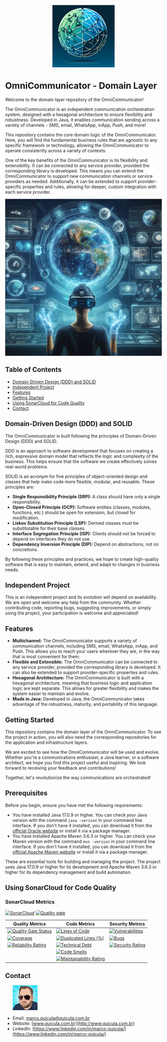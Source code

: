 <div align="center">
  <img src="images/logo_reduzido.png">
</div>

# OmniCommunicator - Domain Layer

Welcome to the domain layer repository of the OmniCommunicator!

The OmniCommunicator is an independent communication orchestration system, designed with a hexagonal architecture to ensure flexibility and robustness. Developed in Java, it enables communication sending across a variety of channels - SMS, email, WhatsApp, inApp, Push, and more!

This repository contains the core domain logic of the OmniCommunicator. Here, you will find the fundamental business rules that are agnostic to any specific framework or technology, allowing the OmniCommunicator to operate consistently across a variety of contexts.

One of the key benefits of the OmniCommunicator is its flexibility and extensibility. It can be connected to any service provider, provided the corresponding library is developed. This means you can extend the OmniCommunicator to support new communication channels or service providers as needed. Additionally, it can be extended to support provider-specific properties and rules, allowing for deeper, custom integration with each service provider.

<div align="center">
  <img src="images/imagem_readme_reduzido.png">
</div>

## Table of Contents
- [Domain-Driven Design (DDD) and SOLID](#domain-driven-design-ddd-and-solid)
- [Independent Project](#independent-project)
- [Features](#features)
- [Getting Started](#getting-started)
- [Using SonarCloud for Code Quality](#using-sonarcloud-for-code-quality)
- [Contact](#contact)

## Domain-Driven Design (DDD) and SOLID

The OmniCommunicator is built following the principles of Domain-Driven Design (DDD) and SOLID.

DDD is an approach to software development that focuses on creating a rich, expressive domain model that reflects the logic and complexity of the business. This helps ensure that the software we create effectively solves real-world problems.

SOLID is an acronym for five principles of object-oriented design and classes that help make code more flexible, modular, and reusable. These principles are:

- **Single Responsibility Principle (SRP):** A class should have only a single responsibility.
- **Open-Closed Principle (OCP):** Software entities (classes, modules, functions, etc.) should be open for extension, but closed for modification.
- **Liskov Substitution Principle (LSP):** Derived classes must be substitutable for their base classes.
- **Interface Segregation Principle (ISP):** Clients should not be forced to depend on interfaces they do not use.
- **Dependency Inversion Principle (DIP):** Depend on abstractions, not on concretions.

By following these principles and practices, we hope to create high-quality software that is easy to maintain, extend, and adapt to changes in business needs.

## Independent Project

This is an independent project and its evolution will depend on availability. We are open and welcome any help from the community. Whether contributing code, reporting bugs, suggesting improvements, or simply using the project, your participation is welcome and appreciated!

## Features

- **Multichannel:** The OmniCommunicator supports a variety of communication channels, including SMS, email, WhatsApp, inApp, and Push. This allows you to reach your users wherever they are, in the way that is most convenient for them.
- **Flexible and Extensible:** The OmniCommunicator can be connected to any service provider, provided the corresponding library is developed. It can also be extended to support provider-specific properties and rules.
- **Hexagonal Architecture:** The OmniCommunicator is built with a hexagonal architecture, meaning that business logic and application logic are kept separate. This allows for greater flexibility and makes the system easier to maintain and evolve.
- **Made in Java:** Developed in Java, the OmniCommunicator takes advantage of the robustness, maturity, and portability of this language.

## Getting Started

This repository contains the domain layer of the OmniCommunicator. To see the project in action, you will also need the corresponding repositories for the application and infrastructure layers.

We are excited to see how the OmniCommunicator will be used and evolve. Whether you're a communications enthusiast, a Java learner, or a software architect, we hope you find this project useful and inspiring. We look forward to receiving your feedback and contributions!

Together, let's revolutionize the way communications are orchestrated!

## Prerequisites

Before you begin, ensure you have met the following requirements:

- You have installed Java 17.0.9 or higher. You can check your Java version with the command `java -version` in your command line interface. If you don't have it installed, you can download it from the [official Oracle website](https://www.oracle.com/java/technologies/javase-jdk17-downloads.html) or install it via a package manager.
- You have installed Apache Maven 3.6.3 or higher. You can check your Maven version with the command `mvn -version` in your command line interface. If you don't have it installed, you can download it from the [official Apache Maven website](https://maven.apache.org/download.cgi) or install it via a package manager.

These are essential tools for building and managing the project. The project uses Java 17.0.9 or higher for its development and Apache Maven 3.6.3 or higher for its dependency management and build automation.

## Using SonarCloud for Code Quality

### SonarCloud Metrics
[![SonarCloud](https://sonarcloud.io/images/project_badges/sonarcloud-white.svg)](https://sonarcloud.io/summary/new_code?id=my-virtual-hub_omni-communicator-domain-layer) 
[![Quality gate](https://sonarcloud.io/api/project_badges/quality_gate?project=my-virtual-hub_omni-communicator-domain-layer)](https://sonarcloud.io/summary/new_code?id=my-virtual-hub_omni-communicator-domain-layer)

| Quality Metrics | Code Metrics | Security Metrics |
|---|---|---|
| [![Quality Gate Status](https://sonarcloud.io/api/project_badges/measure?project=my-virtual-hub_omni-communicator-domain-layer&metric=alert_status)](https://sonarcloud.io/summary/new_code?id=my-virtual-hub_omni-communicator-domain-layer) | [![Lines of Code](https://sonarcloud.io/api/project_badges/measure?project=my-virtual-hub_omni-communicator-domain-layer&metric=ncloc)](https://sonarcloud.io/summary/new_code?id=my-virtual-hub_omni-communicator-domain-layer) | [![Vulnerabilities](https://sonarcloud.io/api/project_badges/measure?project=my-virtual-hub_omni-communicator-domain-layer&metric=vulnerabilities)](https://sonarcloud.io/summary/new_code?id=my-virtual-hub_omni-communicator-domain-layer) |
| [![Coverage](https://sonarcloud.io/api/project_badges/measure?project=my-virtual-hub_omni-communicator-domain-layer&metric=coverage)](https://sonarcloud.io/summary/new_code?id=my-virtual-hub_omni-communicator-domain-layer) | [![Duplicated Lines (%)](https://sonarcloud.io/api/project_badges/measure?project=my-virtual-hub_omni-communicator-domain-layer&metric=duplicated_lines_density)](https://sonarcloud.io/summary/new_code?id=my-virtual-hub_omni-communicator-domain-layer) | [![Bugs](https://sonarcloud.io/api/project_badges/measure?project=my-virtual-hub_omni-communicator-domain-layer&metric=bugs)](https://sonarcloud.io/summary/new_code?id=my-virtual-hub_omni-communicator-domain-layer) |
| [![Reliability Rating](https://sonarcloud.io/api/project_badges/measure?project=my-virtual-hub_omni-communicator-domain-layer&metric=reliability_rating)](https://sonarcloud.io/summary/new_code?id=my-virtual-hub_omni-communicator-domain-layer) | [![Technical Debt](https://sonarcloud.io/api/project_badges/measure?project=my-virtual-hub_omni-communicator-domain-layer&metric=sqale_index)](https://sonarcloud.io/summary/new_code?id=my-virtual-hub_omni-communicator-domain-layer) | [![Security Rating](https://sonarcloud.io/api/project_badges/measure?project=my-virtual-hub_omni-communicator-domain-layer&metric=security_rating)](https://sonarcloud.io/summary/new_code?id=my-virtual-hub_omni-communicator-domain-layer) |
| | [![Code Smells](https://sonarcloud.io/api/project_badges/measure?project=my-virtual-hub_omni-communicator-domain-layer&metric=code_smells)](https://sonarcloud.io/summary/new_code?id=my-virtual-hub_omni-communicator-domain-layer) | |
| | [![Maintainability Rating](https://sonarcloud.io/api/project_badges/measure?project=my-virtual-hub_omni-communicator-domain-layer&metric=sqale_rating)](https://sonarcloud.io/summary/new_code?id=my-virtual-hub_omni-communicator-domain-layer) | |

## Contact

<ul>
  <img src="images/marco.png">
</ul>

- Email: [marco.quicula@quicula.com.br](mailto:marco.quicula@quicula.com.br)
- Website: [www.quicula.com.br](http://www.quicula.com.br)
- LinkedIn: [https://www.linkedin.com/in/marco-quicula/](https://www.linkedin.com/in/marco-quicula/)